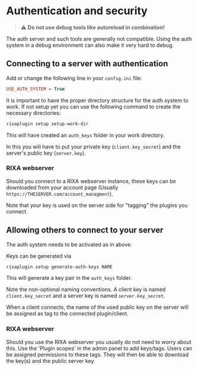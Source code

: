# Authentication and security

> :warning: **Do not use debug tools like autoreload in combination!**

The auth server and such tools are generally not compatible.
Using the auth system in a debug environment can also make it very hard to debug.

## Connecting to a server with authentication
Add or change the following line in your `config.ini` file:
```ini
USE_AUTH_SYSTEM = True
```
It is important to have the proper directory structure for the auth system to work.
If not setup yet you can use the following command to create the necessary directories:
```bash
rixaplugin setup setup-work-dir
```
This will have created an `auth_keys` folder in your work directory.

In this you will have to put your private key (`client.key_secret`) and the server's public key (`server.key`).

### RIXA webserver
Should you connect to a RIXA webserver instance, these keys can be downloaded from your account page
(Usually `https://THESERVER.com/account_managment`).

Note that your key is used on the server side for "tagging" the plugins you connect.

## Allowing others to connect to your server
The auth system needs to be activated as in above.

Keys can be generated via
```bash
rixaplugin setup generate-auth-keys NAME
```
This will generate a key pair in the `auth_keys` folder.

Note the non-optional naming conventions. A client key is named `client.key_secret` and a server key is named `server.key_secret`.

When a client connects, the name of the used public key on the server will be assigned as tag to the connected plugin/client.

### RIXA webserver
Should you use the RIXA webserver you usually do not need to worry about this.
Use the 'Plugin scopes' in the admin panel to add keys/tags.
Users can be assigned permissions to these tags. They will then be able to download the key(s) and the public server key.
